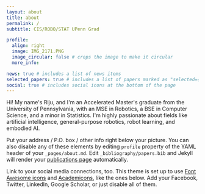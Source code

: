 ```yaml
---
layout: about
title: about
permalink: /
subtitle: CIS/ROBO/STAT UPenn Grad

profile:
  align: right
  image: IMG_2171.PNG
  image_circular: false # crops the image to make it circular
  more_info:

news: true # includes a list of news items
selected_papers: true # includes a list of papers marked as "selected={true}"
social: true # includes social icons at the bottom of the page
---
```


Hi! My name's Riju, and I'm an Accelerated Master's graduate from the University of Pennsylvania, with an MSE in Robotics, a BSE in Computer Science, and a minor in Statistics. I'm highly passionate about fields like artificial intelligence, general-purpose robotics, robot learning, and embodied AI. 

Put your address / P.O. box / other info right below your picture. You can also disable any of these elements by editing `profile` property of the YAML header of your `_pages/about.md`. Edit `_bibliography/papers.bib` and Jekyll will render your [publications page](/al-folio/publications/) automatically.

Link to your social media connections, too. This theme is set up to use [Font Awesome icons](https://fontawesome.com/) and [Academicons](https://jpswalsh.github.io/academicons/), like the ones below. Add your Facebook, Twitter, LinkedIn, Google Scholar, or just disable all of them.
